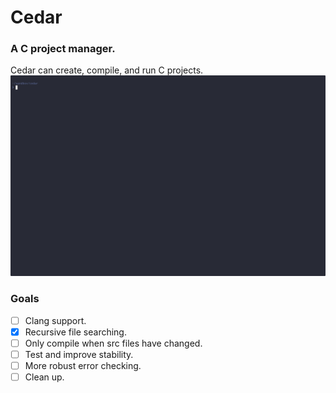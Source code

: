 # Cedar
### A C project manager.
Cedar can create, compile, and run C projects. 
![Example of usage.](https://github.com/jude-peel/cedar/blob/4e23e52bc40e7984f21771b450c063ca0df546b1/usage/usage.gif)
### Goals
- [ ] Clang support.
- [x] Recursive file searching.
- [ ] Only compile when src files have changed.
- [ ] Test and improve stability.
- [ ] More robust error checking.
- [ ] Clean up.
